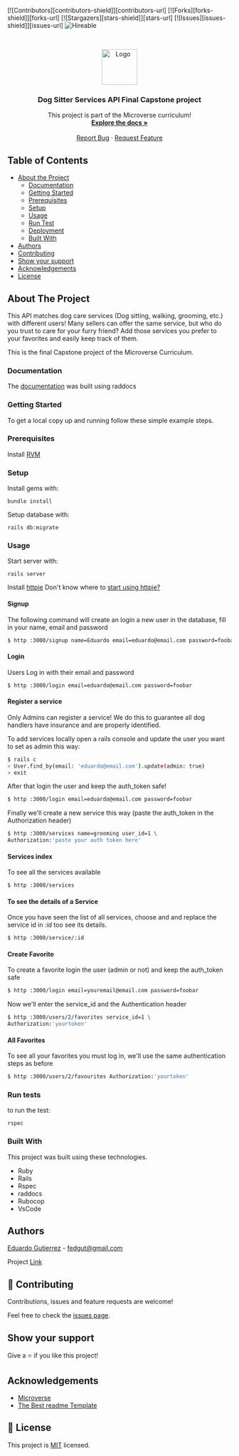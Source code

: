 <!--
*** Thanks for checking out this README Template. If you have a suggestion that would
*** make this better, please fork the repo and create a pull request or simply open
*** an issue with the tag "enhancement".
*** Thanks again! Now go create something AMAZING! :D
-->

<!-- PROJECT SHIELDS -->
<!--
*** I'm using markdown "reference style" links for readability.
*** Reference links are enclosed in brackets [ ] instead of parentheses ( ).
*** See the bottom of this document for the declaration of the reference variables
*** for contributors-url, forks-url, etc. This is an optional, concise syntax you may use.
*** https://www.markdownguide.org/basic-syntax/#reference-style-links
-->
[![Contributors][contributors-shield]][contributors-url]
[![Forks][forks-shield]][forks-url]
[![Stargazers][stars-shield]][stars-url]
[![Issues][issues-shield]][issues-url]
![Hireable](https://cdn.rawgit.com/hiendv/hireable/master/styles/default/yes.svg)

<!-- PROJECT LOGO -->
<br />
<p align="center">
  <a href="https://github.com/fedgut/dog_sitter_API">
    <img src="https://raw.githubusercontent.com/euqueme/toy-app/master/app/assets/images/mLogo.png" alt="Logo" width="80" height="80">
  </a>

  <h3 align="center">Dog Sitter Services API Final Capstone project</h3>

  <p align="center">
    This project is part of the Microverse curriculum!
    <br />
    <a href="https://github.com/fedgut/dog_sitter_API"><strong>Explore the docs »</strong></a>
    <br />
    <br />
    <a href="https://github.com/fedgut/dog_sitter_API/issues">Report Bug</a>
    ·
    <a href="https://github.com/fedgut/dog_sitter_API/issues">Request Feature</a>
  </p>
</p>

<!-- TABLE OF CONTENTS -->
## Table of Contents

* [About the Project](#about-the-project)
  * [Documentation](#documentation)
  * [Getting Started](#getting-started)
  * [Prerequisites](#prerequisites)
  * [Setup](#setup)
  * [Usage](#usage)
  * [Run Test](#run-test)
  * [Deployment](#deployment)
  * [Built With](#built-with)
* [Authors](#authors)
* [Contributing](#contributing)
* [Show your support](#show-support)
* [Acknowledgements](#acknowledgements)
* [License](#license)

<!-- ABOUT THE PROJECT -->
## About The Project

This API matches dog care services (Dog sitting, walking, grooming, etc.) with different users!
Many sellers can offer the same service, but who do you trust to care for your furry friend? 
Add those services you prefer to your favorites and easily keep track of them.


This is the final Capstone project of the Microverse Curriculum.

### Documentation

The [documentation]() was built using raddocs 

### Getting Started

To get a local copy up and running follow these simple example steps.

### Prerequisites

Install [RVM](https://rvm.io/rvm/install)

### Setup

Install gems with:

```
bundle install
```

Setup database with:

```
rails db:migrate
```

### Usage

Start server with:

```
rails server
```

Install [httpie](https://httpie.org/) 
Don't know where to [start using httpie?](https://httpie.org/docs#usage)

#### Signup

The following command will create an login a new user in the database, fill in your name, email and password

```bash
$ http :3000/signup name=Eduardo email=eduardo@email.com password=foobar password_confirmation=foobar
```
#### Login

Users Log in with their email and password

```bash
$ http :3000/login email=eduardo@email.com password=foobar
```

#### Register a service

Only Admins can register a service! We do this to guarantee all dog handlers have insurance and are properly identified. 

To add services locally open a rails console and update the user you want to set as admin this way:

```bash
$ rails c
> User.find_by(email: 'eduardo@email.com').update(admin: true)
> exit
```
After that login the user and keep the auth_token safe!

```bash
$ http :3000/login email=eduardo@email.com password=foobar
```

Finally we'll create a new service this way (paste the auth_token in the Authorization header)

```bash
$ http :3000/services name=grooming user_id=1 \
Authorization:'paste your auth token here'
```

#### Services index

To see all the services available 

```bash
$ http :3000/services
```

#### To see the details of a Service

Once you have seen the list of all services, choose and and replace the service id in *:id* too see its details.

```bash
$ http :3000/service/:id
```
#### Create Favorite 

To create a favorite login the user (admin or not) and keep the auth_token safe
```bash
$ http :3000/login email=youremail@email.com password=foobar
```
Now we'll enter the service_id and the Authentication header

```bash
$ http :3000/users/2/favorites service_id=1 \
Authorization:'yourtoken'
```
#### All Favorites

To see all your favorites you must log in, we'll use the same authentication steps as before

```bash
$ http :3000/users/2/favourites Authorization:'yourtoken'
```

### Run tests

to run the test:

```
rspec
```

### Built With
This project was built using these technologies.
* Ruby 
* Rails 
* Rspec
* raddocs
* Rubocop
* VsCode

<!-- CONTACT -->
## Authors

[Eduardo Gutierrez](https://github.com/fedgut) - fedgut@gmail.com

Project [Link](https://github.com/fedgut/dog_sitter_API/)

## 🤝 Contributing

Contributions, issues and feature requests are welcome!

Feel free to check the [issues page](issues/).

## Show your support

Give a ⭐️ if you like this project!

<!-- ACKNOWLEDGEMENTS -->
## Acknowledgements
* [Microverse](https://www.microverse.org/)
* [The Best readme Template](https://github.com/othneildrew/Best-README-Template)

<!-- LICENSE -->
## 📝 License

This project is [MIT](https://opensource.org/licenses/MIT) licensed.
